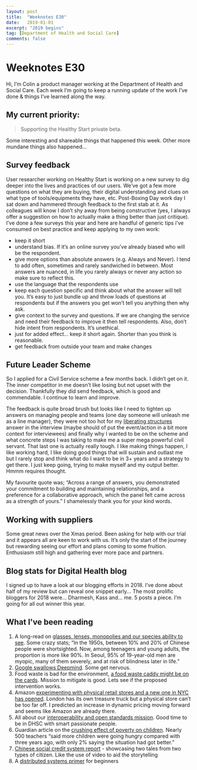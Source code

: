 ```yaml
---
layout: post
title:  "Weeknotes E30"
date:   2019-01-01
excerpt: "2019 begins"
tag: [Department of Health and Social Care]
comments: false
---
```


# Weeknotes E30
Hi, I’m Colin a product manager working at the Department of Health and Social Care. Each week I’m going to keep a running update of the work I’ve done & things I’ve learned along the way.

## My current priority:
> Supporting the Healthy Start private beta.

Some interesting and shareable things that happened this week. Other more mundane things also happened…

## Survey feedback
User researcher working on Healthy Start is working on a new survey to dig deeper into the lives and practices of our users. We’ve got a few more questions on what they are buying, their digital understanding and clues on what type of tools/equipments they have, etc.
Post-Boxing Day work day I sat down and hammered through feedback to the first stab at it. As colleagues will know I don’t shy away from being constructive (yes, I always offer a suggestion on how to actually make a thing better than just critique).
I’ve done a few surveys this year and here are handful of generic tips i’ve consumed on best practice and keep applying to my own work:
- keep it short
- understand bias. If it’s an online survey you’ve already biased who will be the respondent.
- give more options than absolute answers (e.g. Always and Never). I tend to add often, sometimes and rarely sandwiched in between. Most answers are nuanced, in life you rarely always or never any action so make sure to reflect this.
- use the language that the respondents use
- keep each question specific and think about what the answer will tell you. It’s easy to just bundle up and throw loads of questions at respondents but if the answers you get won’t tell you anything then why ask.
- give context to the survey and questions. If we are changing the service and need their feedback to improve it then tell respondents. Also, don’t hide intent from respondents. It’s unethical.
- just for added effect… keep it short again. Shorter than you think is reasonable.
- get feedback from outside your team and make changes

## Future Leader Scheme
So I applied for a Civil Service scheme a few months back. I didn’t get on it. The inner competitor in me doesn’t like losing but not upset with the decision. Thankfully they did send feedback, which is good and commendable. I continue to learn and improve.

The feedback is quite broad brush but looks like I need to tighten up answers on managing people and teams (one day someone will unleash me as a line manager), they were not too hot for my [liberating structures](http://www.liberatingstructures.com/) answer in the interview (maybe should of put the event/action in a bit more context for interviewees) and finally why I wanted to be on the scheme and what concrete steps I was taking to make me a super mega powerful civil servant. That last one is actually really tough. I like making things happen, I like working hard, I like doing good things that will sustain and outlast me but I rarely stop and think what do I want to be in 3+ years and a strategy to get there. I just keep going, trying to make myself and my output better. Hmmm requires thought.

My favourite quote was; “Across a range of answers, you demonstrated your commitment to building and maintaining relationships, and a preference for a collaborative approach, which the panel felt came across as a strength of yours.” I shamelessly thank you for your kind words.

## Working with suppliers
Some great news over the Xmas period. Been asking for help with our trial and it appears all are keen to work with us. It’s only the start of the journey but rewarding seeing our effort and plans coming to some fruition. Enthusiasm still high and gathering ever more pace and partners.  

## Blog stats for Digital Health blog
I signed up to have a look at our blogging efforts in 2018. I’ve done about half of my review but can reveal one snippet early...
The most prolific bloggers for 2018 were… Dharmesh, Kass and… me. 5 posts a piece. I’m going for all out winner this year.

## What I've been reading
1. A long-read on [glasses, lenses, monopolies and our species ability to see](https://www.theguardian.com/news/2018/may/10/the-invisible-power-of-big-glasses-eyewear-industry-essilor-luxottica). Some crazy stats; “In the 1950s, between 10% and 20% of Chinese people were shortsighted. Now, among teenagers and young adults, the proportion is more like 90%. In Seoul, 95% of 19-year-old men are myopic, many of them severely, and at risk of blindness later in life.”
2. [Google swallows Deepmind](https://thenextweb.com/artificial-intelligence/2018/11/14/googles-ethical-black-hole-swallows-deepminds-best-intentions/). Some get nervous.
3. Food waste is bad for the environment, [a food waste caddy might be on the cards](https://www.bbc.co.uk/news/science-environment-46571391). Mission to mitigate is good. Lets see if the proposed intervention works.
4. Amazon [experimenting with physical retail stores and a new one in NYC has opened](https://www.cnet.com/news/a-visit-to-the-new-amazon-4-star-store-store-in-manhattan/). London has its own treasure truck but a physical store can’t be too far off. I predicted an increase in dynamic pricing moving forward and seems like Amazon are already there. 
5. All about our [interoperability and open standards mission](https://healthtech.blog.gov.uk/2018/11/26/building-the-right-foundations-for-technology/). Good time to be in DHSC with smart passionate people.
6. Guardian article on the [crushing effect of poverty on children](https://www.theguardian.com/society/2018/dec/17/many-pupils-in-england-hungry-and-badly-clothed-say-teachers). Nearly 500 teachers “said more children were going hungry compared with three years ago, with only 2% saying the situation had got better.”
7. [Chinese social credit system report](https://mobile.abc.net.au/news/2018-09-18/china-social-credit-a-model-citizen-in-a-digital-dictatorship/10200278) - showcasing two tales from two types of citizen. Like the use of video to aid the storytelling
8. A [distributed systems primer](https://sekniqi.com/blog/a-distributed-systems-primer-for-non-experts.html) for beginners
